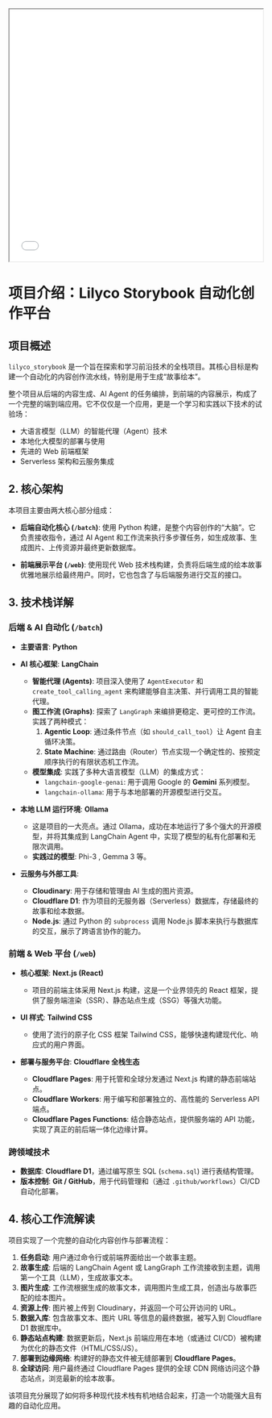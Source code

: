 
<iframe src="desc/workflow.md" style="width:100%;height:500px;"></iframe>

# 项目介绍：Lilyco Storybook 自动化创作平台

##  项目概述

`lilyco_storybook` 是一个旨在探索和学习前沿技术的全栈项目。其核心目标是构建一个自动化的内容创作流水线，特别是用于生成“故事绘本”。

整个项目从后端的内容生成、AI Agent 的任务编排，到前端的内容展示，构成了一个完整的端到端应用。它不仅仅是一个应用，更是一个学习和实践以下技术的试验场：
- 大语言模型（LLM）的智能代理（Agent）技术
- 本地化大模型的部署与使用
- 先进的 Web 前端框架
- Serverless 架构和云服务集成

## 2. 核心架构

本项目主要由两大核心部分组成：

- **后端自动化核心 (`/batch`)**: 使用 Python 构建，是整个内容创作的“大脑”。它负责接收指令，通过 AI Agent 和工作流来执行多步骤任务，如生成故事、生成图片、上传资源并最终更新数据库。

- **前端展示平台 (`/web`)**: 使用现代 Web 技术栈构建，负责将后端生成的绘本故事优雅地展示给最终用户。同时，它也包含了与后端服务进行交互的接口。

## 3. 技术栈详解

### 后端 & AI 自动化 (`/batch`)

- **主要语言**: **Python**

- **AI 核心框架**: **LangChain**
  - **智能代理 (Agents)**: 项目深入使用了 `AgentExecutor` 和 `create_tool_calling_agent` 来构建能够自主决策、并行调用工具的智能代理。
  - **图工作流 (Graphs)**: 探索了 `LangGraph` 来编排更稳定、更可控的工作流。实践了两种模式：
    1.  **Agentic Loop**: 通过条件节点（如 `should_call_tool`）让 Agent 自主循环决策。
    2.  **State Machine**: 通过路由（Router）节点实现一个确定性的、按预定顺序执行的有限状态机工作流。
  - **模型集成**: 实践了多种大语言模型（LLM）的集成方式：
    - `langchain-google-genai`: 用于调用 Google 的 **Gemini** 系列模型。
    - `langchain-ollama`: 用于与本地部署的开源模型进行交互。

- **本地 LLM 运行环境**: **Ollama**
  - 这是项目的一大亮点。通过 Ollama，成功在本地运行了多个强大的开源模型，并将其集成到 LangChain Agent 中，实现了模型的私有化部署和无限次调用。
  - **实践过的模型**: Phi-3 , Gemma 3 等。

- **云服务与外部工具**:
  - **Cloudinary**: 用于存储和管理由 AI 生成的图片资源。
  - **Cloudflare D1**: 作为项目的无服务器（Serverless）数据库，存储最终的故事和绘本数据。
  - **Node.js**: 通过 Python 的 `subprocess` 调用 Node.js 脚本来执行与数据库的交互，展示了跨语言协作的能力。

### 前端 & Web 平台 (`/web`)

- **核心框架**: **Next.js (React)**
  - 项目的前端主体采用 Next.js 构建，这是一个业界领先的 React 框架，提供了服务端渲染（SSR）、静态站点生成（SSG）等强大功能。

- **UI 样式**: **Tailwind CSS**
  - 使用了流行的原子化 CSS 框架 Tailwind CSS，能够快速构建现代化、响应式的用户界面。

- **部署与服务平台**: **Cloudflare 全栈生态**
  - **Cloudflare Pages**: 用于托管和全球分发通过 Next.js 构建的静态前端站点。
  - **Cloudflare Workers**: 用于编写和部署独立的、高性能的 Serverless API 端点。
  - **Cloudflare Pages Functions**: 结合静态站点，提供服务端的 API 功能，实现了真正的前后端一体化边缘计算。

### 跨领域技术

- **数据库**: **Cloudflare D1**，通过编写原生 SQL (`schema.sql`) 进行表结构管理。
- **版本控制**: **Git / GitHub**，用于代码管理和（通过 `.github/workflows`）CI/CD 自动化部署。

## 4. 核心工作流解读

项目实现了一个完整的自动化内容创作与部署流程：
1.  **任务启动**: 用户通过命令行或前端界面给出一个故事主题。
2.  **故事生成**: 后端的 LangChain Agent 或 LangGraph 工作流接收到主题，调用第一个工具（LLM），生成故事文本。
3.  **图片生成**: 工作流根据生成的故事文本，调用图片生成工具，创造出与故事匹配的绘本图片。
4.  **资源上传**: 图片被上传到 Cloudinary，并返回一个可公开访问的 URL。
5.  **数据入库**: 包含故事文本、图片 URL 等信息的最终数据，被写入到 Cloudflare D1 数据库中。
6.  **静态站点构建**: 数据更新后，Next.js 前端应用在本地（或通过 CI/CD）被构建为优化的静态文件（HTML/CSS/JS）。
7.  **部署到边缘网络**: 构建好的静态文件被无缝部署到 **Cloudflare Pages**。
8.  **全球访问**: 用户最终通过 Cloudflare Pages 提供的全球 CDN 网络访问这个静态站点，浏览最新的绘本故事。

该项目充分展现了如何将多种现代技术栈有机地结合起来，打造一个功能强大且有趣的自动化应用。
